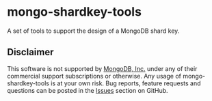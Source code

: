 # mongo-shardkey-tools
A set of tools to support the design of a MongoDB shard key.

Disclaimer
----------

This software is not supported by [MongoDB, Inc.](https://www.mongodb.com>)
under any of their commercial support subscriptions or otherwise. Any usage of
mongo-shardkey-tools is at your own risk. Bug reports, feature requests and
questions can be posted in the [Issues](https://github.com/josefahmad/mongo-shardkey-tools/issues?state=open>)
section on GitHub.

